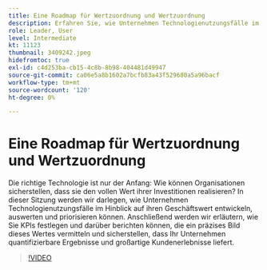 ```yaml
---
title: Eine Roadmap für Wertzuordnung und Wertzuordnung
description: Erfahren Sie, wie Unternehmen Technologienutzungsfälle im Hinblick auf ihren Geschäftswert entwickeln, bewerten und priorisieren können, und legen Sie KPIs fest und berichten Sie darüber, um sicherzustellen, dass Ihr Unternehmen quantifizierbare Ergebnisse und großartige Kundenerlebnisse liefert.
role: Leader, User
level: Intermediate
kt: 11123
thumbnail: 3409242.jpeg
hidefromtoc: true
exl-id: c4d253ba-cb15-4c8b-8b98-404481d49947
source-git-commit: ca06e5a8b1602a7bcfb83a43f529680a5a96bacf
workflow-type: tm+mt
source-wordcount: '120'
ht-degree: 0%

---
```


# Eine Roadmap für Wertzuordnung und Wertzuordnung

Die richtige Technologie ist nur der Anfang: Wie können Organisationen sicherstellen, dass sie den vollen Wert ihrer Investitionen realisieren? In dieser Sitzung werden wir darlegen, wie Unternehmen Technologienutzungsfälle im Hinblick auf ihren Geschäftswert entwickeln, auswerten und priorisieren können. Anschließend werden wir erläutern, wie Sie KPIs festlegen und darüber berichten können, die ein präzises Bild dieses Wertes vermitteln und sicherstellen, dass Ihr Unternehmen quantifizierbare Ergebnisse und großartige Kundenerlebnisse liefert.

>[!VIDEO](https://video.tv.adobe.com/v/3409242/?quality=12&learn=on)

